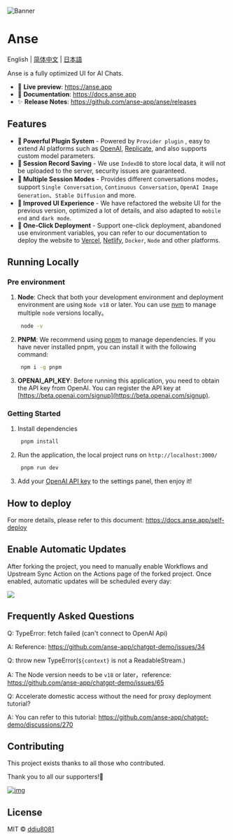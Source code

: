 ![Banner](https://user-images.githubusercontent.com/1998168/235366625-e615e68d-592c-4f18-9c9f-1e5cd1778557.png)

# Anse

English | [简体中文](./README.zh-CN.md) | [日本語](./README_JA-JP.md)

Anse is a fully optimized UI for AI Chats.

- 🍿 **Live preview**: https://anse.app
- 📖 **Documentation**: https://docs.anse.app
- ✨ **Release Notes**: https://github.com/anse-app/anse/releases

## Features

- **🚀 Powerful Plugin System** - Powered by `Provider plugin` , easy to extend AI platforms such as [OpenAI](https://openai.com/), [Replicate](https://replicate.com/), and also supports custom model parameters.
- **💬 Session Record Saving** - We use `IndexDB` to store local data, it will not be uploaded to the server, security issues are guaranteed.
- **🎉 Multiple Session Modes** - Provides different conversations modes，support `Single Conversation`, `Continuous Conversation`, `OpenAI Image Generation`、`Stable Diffusion` and more.
- **💎 Improved UI Experience** - We have refactored the website UI for the previous version, optimized a lot of details, and also adapted to `mobile end` and `dark mode`.
- **🌈 One-Click Deployment** - Support one-click deployment, abandoned use environment variables, you can refer to our documentation to deploy the website to [Vercel](https://vercel.com/), [Netlify](https://www.netlify.com/), `Docker`, `Node` and other platforms.

## Running Locally

### Pre environment
1. **Node**: Check that both your development environment and deployment environment are using `Node v18` or later. You can use [nvm](https://github.com/nvm-sh/nvm) to manage multiple `node` versions locally。
   ```bash
    node -v
   ```
2. **PNPM**: We recommend using [pnpm](https://pnpm.io/) to manage dependencies. If you have never installed pnpm, you can install it with the following command:
   ```bash
    npm i -g pnpm
   ```
3. **OPENAI_API_KEY**: Before running this application, you need to obtain the API key from OpenAI. You can register the API key at [https://beta.openai.com/signup](https://beta.openai.com/signup).

### Getting Started

1. Install dependencies
   ```bash
    pnpm install
   ```
2. Run the application, the local project runs on `http://localhost:3000/`
   ```bash
    pnpm run dev
   ```
3. Add your [OpenAI API key](https://platform.openai.com/account/api-keys) to the settings panel, then enjoy it!

## How to deploy
For more details, please refer to this document: https://docs.anse.app/self-deploy

## Enable Automatic Updates

After forking the project, you need to manually enable Workflows and Upstream Sync Action on the Actions page of the forked project. Once enabled, automatic updates will be scheduled every day:

![](https://cdn.jsdelivr.net/gh/yzh990918/static@master/20230518/image.2omctdf8bbk0.webp)
## Frequently Asked Questions

Q: TypeError: fetch failed (can't connect to OpenAI Api)

A: Reference: https://github.com/anse-app/chatgpt-demo/issues/34

Q: throw new TypeError(`${context}` is not a ReadableStream.)

A: The Node version needs to be `v18` or later，reference: https://github.com/anse-app/chatgpt-demo/issues/65

Q: Accelerate domestic access without the need for proxy deployment tutorial?

A: You can refer to this tutorial: https://github.com/anse-app/chatgpt-demo/discussions/270

## Contributing

This project exists thanks to all those who contributed.

Thank you to all our supporters!🙏

[![img](https://contributors.nn.ci/api?repo=anse-app/anse)](https://github.com/anse-app/anse/graphs/contributors)

## License

MIT © [ddiu8081](https://github.com/anse-app/anse/blob/main/LICENSE)

